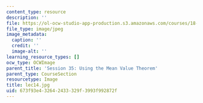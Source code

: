 ```yaml
---
content_type: resource
description: ''
file: https://ol-ocw-studio-app-production.s3.amazonaws.com/courses/18-01sc-single-variable-calculus-fall-2010/673f93e432642433329f3993f992872f_lec14.jpg
file_type: image/jpeg
image_metadata:
  caption: ''
  credit: ''
  image-alt: ''
learning_resource_types: []
ocw_type: OCWImage
parent_title: 'Session 35: Using the Mean Value Theorem'
parent_type: CourseSection
resourcetype: Image
title: lec14.jpg
uid: 673f93e4-3264-2433-329f-3993f992872f
---
```

